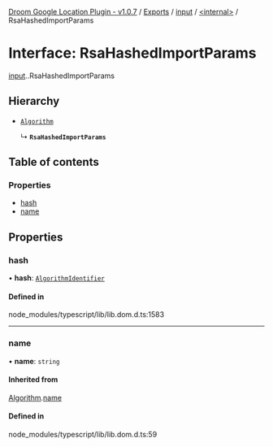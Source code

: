 [Droom Google Location Plugin - v1.0.7](../README.md) / [Exports](../modules.md) / [input](../modules/input.md) / [<internal\>](../modules/input._internal_.md) / RsaHashedImportParams

# Interface: RsaHashedImportParams

[input](../modules/input.md).[<internal>](../modules/input._internal_.md).RsaHashedImportParams

## Hierarchy

- [`Algorithm`](input._internal_.Algorithm.md)

  ↳ **`RsaHashedImportParams`**

## Table of contents

### Properties

- [hash](input._internal_.RsaHashedImportParams.md#hash)
- [name](input._internal_.RsaHashedImportParams.md#name)

## Properties

### hash

• **hash**: [`AlgorithmIdentifier`](../modules/input._internal_.md#algorithmidentifier)

#### Defined in

node_modules/typescript/lib/lib.dom.d.ts:1583

___

### name

• **name**: `string`

#### Inherited from

[Algorithm](input._internal_.Algorithm.md).[name](input._internal_.Algorithm.md#name)

#### Defined in

node_modules/typescript/lib/lib.dom.d.ts:59

